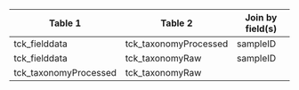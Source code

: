 |Table 1|Table 2|Join by field(s)|
|------------------------|------------------------|-------------------------------|
tck_fielddata|tck_taxonomyProcessed|sampleID
tck_fielddata|tck_taxonomyRaw|sampleID
tck_taxonomyProcessed|tck_taxonomyRaw|
